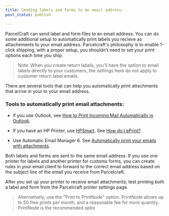 ```yaml
---
title: Sending labels and forms to an email address:
post_status: publish

---
```


ParcelCraft can send label and form files to an email address.  You can do some additional setup to automatically print labels you recieve as attachements to your email address. Parcelcraft's philosophy is to enable 1-click shipping, with a proper setup, you shouldn't need to set your print options each time you ship.

> Note: When you create return labels, you'll have the option to email labels directly to your customers, the settings here do not apply to customer return label emails.

 There are several tools that can help you automatically print attachments that arrive in your to your email address.  

### Tools to automatically print email attachments:

 - If you use Outlook, see [How to Print Incoming Mail Automatically in Outlook](https://www.lifewire.com/automatically-print-incoming-mail-outlook-1173140).

- If you have an HP Printer, use [HPSmart](https://www.hpsmart.com/).  See [How do I ePrint?](Ihttps://www.hpsmart.com/us/en/cms/HPC/ePrint) 
- Use Automatic Email Manager 6. See [Automatically print your emails with attachments](https://www.automatic-email-manager.com/feature-print-email-body-and-attachments). 

Both labels and forms are sent to the same email address.  If you use one printer for labels and another printer for customs forms, you can create rules in your email client to forward to the correct email address based on the subject line of the email you receive from Parcelcraft.

After you set up your printer to receive email attachments, test printing both a label and form from the Parcelcraft printer settings page.

> Alternatively, use the "Print to PrintNode" option.  PrintNode allows up to 50 free prints per month, and a reasonable fee for more quantity. PrintNode is the recommended optio